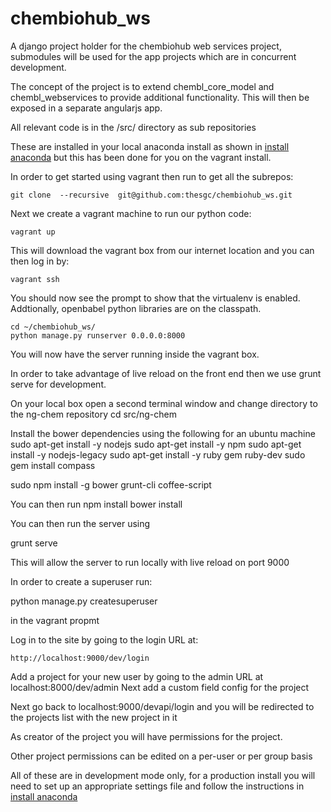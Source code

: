 chembiohub_ws
=============

A django project holder for the chembiohub web services project, submodules will be used for the app projects which are in concurrent development.

The concept of the project is to extend chembl_core_model and chembl_webservices to provide additional functionality. This will then be exposed in a separate angularjs app.

All relevant code is in the /src/ directory as sub repositories

These are installed in your local anaconda install as shown in  [install anaconda](install_anaconda.rst) but this has been done for you on the vagrant install.

In order to get started using vagrant then run to get all the subrepos:

    git clone  --recursive  git@github.com:thesgc/chembiohub_ws.git
  
Next we create a vagrant machine to run our python code:

    vagrant up
  
This will download the vagrant box from our internet location and you can then log in by:

    vagrant ssh
  
You should now see the prompt to show that the  virtualenv is enabled. Addtionally, openbabel python libraries are on the classpath.

    cd ~/chembiohub_ws/
    python manage.py runserver 0.0.0.0:8000

You will now have the server running inside the vagrant box.

In order to take advantage of live reload on the front end then we use grunt serve for development.

On your local box open a second terminal window and change directory to the ng-chem repository
    cd src/ng-chem

Install the bower dependencies using the following for an ubuntu machine
   sudo apt-get install -y nodejs
  sudo apt-get install -y npm
  sudo apt-get install -y nodejs-legacy
  sudo apt-get install -y ruby gem ruby-dev
  sudo gem install compass

  sudo npm install -g bower grunt-cli coffee-script

You can then run
   npm install
   bower install

You can then run the server using

   grunt serve
   
This will allow the server to run locally with live reload on port 9000

In order to create a superuser run:

   python manage.py createsuperuser
   
in the vagrant propmt

Log in to the site by going to the login URL at:

    http://localhost:9000/dev/login

Add a project for your new user by going to the admin URL at
    localhost:8000/dev/admin
Next add a custom field config for the project

    
Next go back to localhost:9000/devapi/login and you will be redirected to the projects list with the new project in it

As creator of the project you will have permissions for the project.

Other project permissions can be edited on a per-user or per group basis




All of these are in development mode only, for a production install you will need to set up an appropriate settings file and follow the instructions in [install anaconda](install_anaconda.rst) 


